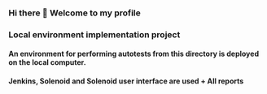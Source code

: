 ### Hi there 👋 Welcome to my profile
### Local environment implementation project
#### An environment for performing autotests from this directory is deployed on the local computer.
#### Jenkins, Solenoid and Solenoid user interface are used + All reports